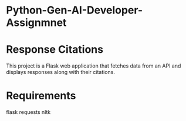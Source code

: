 # Python-Gen-AI-Developer-Assignmnet
# Response Citations

This project is a Flask web application that fetches data from an API and displays responses along with their citations.

# Requirements
flask
requests
nltk
